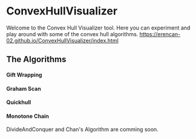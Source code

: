 # ConvexHullVisualizer
Welcome to the Convex Hull Visualizer tool. Here you can experiment and play around with some of the convex hull algorithms.
https://erencan-02.github.io/ConvexHullVisualizer/index.html


## The Algorithms
#### Gift Wrapping
#### Graham Scan
#### Quickhull
#### Monotone Chain

DivideAndConquer and Chan's Algorithm are comming soon.
